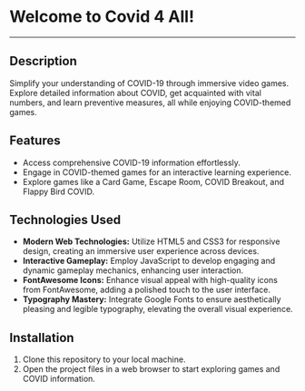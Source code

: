 # Welcome to Covid 4 All!

-------------------------------------
Description
-------------------------------------

Simplify your understanding of COVID-19 through immersive video games. Explore detailed information about COVID, get acquainted with vital numbers, and learn preventive measures, all while enjoying COVID-themed games.

## Features

- Access comprehensive COVID-19 information effortlessly.
- Engage in COVID-themed games for an interactive learning experience.
- Explore games like a Card Game, Escape Room, COVID Breakout, and Flappy Bird COVID.

## Technologies Used

- **Modern Web Technologies:** Utilize HTML5 and CSS3 for responsive design, creating an immersive user experience across devices.
- **Interactive Gameplay:** Employ JavaScript to develop engaging and dynamic gameplay mechanics, enhancing user interaction.
- **FontAwesome Icons:** Enhance visual appeal with high-quality icons from FontAwesome, adding a polished touch to the user interface.
- **Typography Mastery:** Integrate Google Fonts to ensure aesthetically pleasing and legible typography, elevating the overall visual experience.

## Installation

1. Clone this repository to your local machine.
2. Open the project files in a web browser to start exploring games and COVID information.







